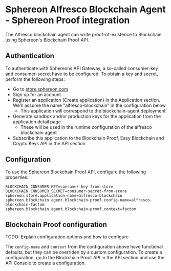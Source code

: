 # Sphereon Alfresco Blockchain Agent - Sphereon Proof integration

The Alfresco blockchain agent can write proof-of-existence to Blockchain using Sphereon's Blockchain Proof API.

## Authentication
To authenticate with Sphereons API Gateway, a so-called consumer-key and consumer-secret have to be configured. To obtain a key and secret, perform the following steps:
- Go to [store.sphereon.com](https://store.sphereon.com)
- Sign up for an account
- Register an application (Create application) in the Application section. We'll assume the name "alfresco-blockchain" in the configuration below
  + This application will correspond to the blockchain-agent deployment
- Generate sandbox and/or production keys for the application from the application detail page
  + These will be used in the runtime configuration of the alfresco blockchain agent
- Subscribe this application to the Blockchain Proof, Easy Blockchain and Crypto Keys API in the API section

## Configuration
To use the Sphereon Blockchain Proof API, configure the following properties:
```
BLOCKCHAIN_CONSUMER_KEY=consumer-key-from-store
BLOCKCHAIN_CONSUMER_SECRET=consumer-secret-from-store
sphereon.store.application-name=alfresco-blockchain
sphereon.blockchain.agent.blockchain-proof.config-name=alfresco-blockchain-factom
sphereon.blockchain.agent.blockchain-proof.context=factom
```

## Blockchain Proof configuration

TODO: Explain configuration options and how to configure

The `config-name` and `context` from the configuration above have functional defaults, but they can be overriden by a custom configuration.
To create a configuration, go to the Blockchain Proof API in the API section and use the API Console to create a configuration.
